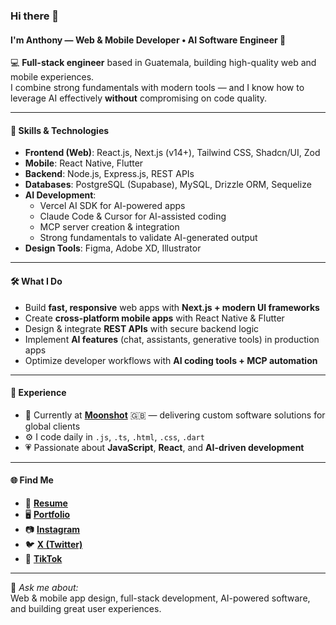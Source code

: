 ### Hi there 👋  
#### I'm Anthony — Web & Mobile Developer • AI Software Engineer 🚀  

💻 **Full-stack engineer** based in Guatemala, building high-quality web and mobile experiences.  
I combine strong fundamentals with modern tools — and I know how to leverage AI effectively **without** compromising on code quality.  

---

#### 📌 Skills & Technologies

- **Frontend (Web)**: React.js, Next.js (v14+), Tailwind CSS, Shadcn/UI, Zod  
- **Mobile**: React Native, Flutter  
- **Backend**: Node.js, Express.js, REST APIs  
- **Databases**: PostgreSQL (Supabase), MySQL, Drizzle ORM, Sequelize  
- **AI Development**:  
  - Vercel AI SDK for AI-powered apps  
  - Claude Code & Cursor for AI-assisted coding  
  - MCP server creation & integration  
  - Strong fundamentals to validate AI-generated output  
- **Design Tools**: Figma, Adobe XD, Illustrator  

---

#### 🛠️ What I Do

- Build **fast, responsive** web apps with **Next.js + modern UI frameworks**  
- Create **cross-platform mobile apps** with React Native & Flutter  
- Design & integrate **REST APIs** with secure backend logic  
- Implement **AI features** (chat, assistants, generative tools) in production apps  
- Optimize developer workflows with **AI coding tools + MCP automation**  

---

#### 📂 Experience
- 🏢 Currently at [**Moonshot**](https://www.moonshot.partners/) 🇬🇧 — delivering custom software solutions for global clients  
- ⚙️ I code daily in `.js`, `.ts`, `.html`, `.css`, `.dart`  
- 💗 Passionate about **JavaScript**, **React**, and **AI-driven development**  

---

#### 🌐 Find Me
- 📄 [**Resume**](https://drive.google.com/file/d/1vMy1gvI7CwG2-eOwbF91oaBTyfn7Cs9T/view?usp=sharing)  
- 🖥️ [**Portfolio**](http://www.anthonycifuentes.dev/)  
- 📷 [**Instagram**](https://www.instagram.com/anthonycifuentes.dev/)  
- 🐦 [**X (Twitter)**](https://twitter.com/devbyanthony)  
- 🎥 [**TikTok**](https://www.tiktok.com/@anthony.cifuentes)  

---

💬 *Ask me about:*  
Web & mobile app design, full-stack development, AI-powered software, and building great user experiences.

